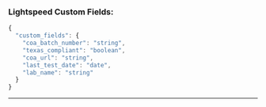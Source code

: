 ### **Lightspeed Custom Fields:**

```javascript
{
  "custom_fields": {
    "coa_batch_number": "string",
    "texas_compliant": "boolean",
    "coa_url": "string",
    "last_test_date": "date",
    "lab_name": "string"
  }
}
```

---
